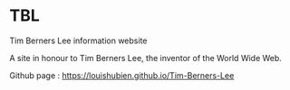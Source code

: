 # TBL
Tim Berners Lee information website

A site in honour to Tim Berners Lee, the inventor of the World Wide Web. 

 Github page : https://louishubien.github.io/Tim-Berners-Lee